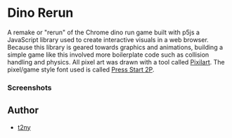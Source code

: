 # Dino Rerun

A remake or "rerun" of the Chrome dino run game built with p5js a JavaScript library used to create interactive visuals in a web browser. Because this library is geared towards graphics and animations, building a simple game like this involved more boilerplate code such as collision handling and physics. All pixel art was drawn with a tool called [Pixilart](https://pixelart.com/). The pixel/game style font used is called [Press Start 2P](https://fonts.google.com/specimen/Press+Start+2P).

### Screenshots ###

## Author
- [t2ny](https://github.com/t2ny)
